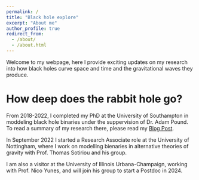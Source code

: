 ```yaml
---
permalink: /
title: "Black hole explore"
excerpt: "About me"
author_profile: true
redirect_from: 
  - /about/
  - /about.html
---
```


Welcome to my webpage, here I provide exciting updates on my research into how black holes curve space and time and the gravitational waves they produce. 

How deep does the rabbit hole go?
======
From 2018-2022, I completed my PhD at the University of Southampton in moddeling black hole binaries under the suppervision of Dr. Adam Pound. To read a summary of my research there, please read my [Blog Post](https://drandrewspiers.github.io//posts/2012/08/blog-post-2/). 

In September 2022 I started a Research Associate role at the University of Nottingham, where I work on modelling bienaries in alternative theories of gravity with Prof. Thomas Sotiriou and his group.

I am also a visitor at the University of Illinois Urbana-Champaign, working with Prof. Nico Yunes, and will join his group to start a Postdoc in 2024.


